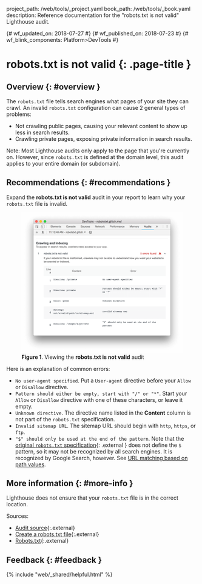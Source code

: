 project_path: /web/tools/_project.yaml book_path: /web/tools/_book.yaml description: Reference documentation for the "robots.txt is not valid" Lighthouse audit.

{# wf_updated_on: 2018-07-27 #} {# wf_published_on: 2018-07-23 #} {# wf_blink_components: Platform>DevTools #}

# robots.txt is not valid {: .page-title }

## Overview {: #overview }

The `robots.txt` file tells search engines what pages of your site they can crawl. An invalid `robots.txt` configuration can cause 2 general types of problems:

* Not crawling public pages, causing your relevant content to show up less in search results.
* Crawling private pages, exposing private information in search results.

Note: Most Lighthouse audits only apply to the page that you're currently on. However, since `robots.txt` is defined at the domain level, this audit applies to your entire domain (or subdomain).

## Recommendations {: #recommendations }

Expand the **robots.txt is not valid** audit in your report to learn why your `robots.txt` file is invalid.

<figure>
  <img src="images/robots.png"
       alt="Viewing the 'robots.txt is not valid' audit."/>
  <figcaption>
    <b>Figure 1</b>. Viewing the <b>robots.txt is not valid</b> audit
  </figcaption>
</figure>

Here is an explanation of common errors:

* `No user-agent specified`. Put a `User-agent` directive before your `Allow` or `Disallow` directive.
* `Pattern should either be empty, start with "/" or "*"`. Start your `Allow` or `Disallow` directive with one of these characters, or leave it empty.
* `Unknown directive`. The directive name listed in the **Content** column is not part of the `robots.txt` specification.
* `Invalid sitemap URL`. The sitemap URL should begin with `http`, `https`, or `ftp`.
* `"$" should only be used at the end of the pattern`. Note that the [original `robots.txt` specification](http://www.robotstxt.org/orig.html){: .external } does not define the `$` pattern, so it may not be recognized by all search engines. It is recognized by Google Search, however. See [URL matching based on path values](/search/reference/robots_txt#url-matching-based-on-path-values).

## More information {: #more-info }

Lighthouse does not ensure that your `robots.txt` file is in the correct location.

Sources:

* [Audit source](https://github.com/GoogleChrome/lighthouse/blob/master/lighthouse-core/audits/seo/robots-txt.js){:.external}
* [Create a robots.txt file](https://support.google.com/webmasters/answer/6062596){:.external}
* [Robots.txt](https://moz.com/learn/seo/robotstxt){:.external}

## Feedback {: #feedback }

{% include "web/_shared/helpful.html" %}
